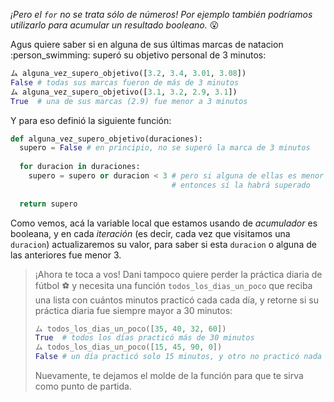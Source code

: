 _¡Pero el `for` no se trata sólo de números! Por ejemplo también podríamos utilizarlo para acumular un resultado booleano._ :open_mouth:

Agus quiere saber si en alguna de sus últimas marcas de natacion :person_swimming: superó su objetivo personal de 3 minutos: 

```python
ム alguna_vez_supero_objetivo([3.2, 3.4, 3.01, 3.08])
False # todas sus marcas fueron de más de 3 minutos
ム alguna_vez_supero_objetivo([3.1, 3.2, 2.9, 3.1])
True  # una de sus marcas (2.9) fue menor a 3 minutos
```

Y para eso definió la siguiente función:

```python
def alguna_vez_supero_objetivo(duraciones): 
  supero = False # en principio, no se superó la marca de 3 minutos
  
  for duracion in duraciones:
    supero = supero or duracion < 3 # pero si alguna de ellas es menor a 3 minutos,
                                    # entonces sí la habrá superado
  
  return supero
```

Como vemos, acá la variable local que estamos usando de _acumulador_ es booleana, y en cada _iteración_ (es decir, cada vez que visitamos una `duracion`) actualizaremos su valor, para saber si esta `duracion` o alguna de las anteriores fue menor 3. 


> ¡Ahora te toca a vos! Dani tampoco quiere perder la práctica diaria de fútbol :soccer: y necesita una función `todos_los_dias_un_poco` que reciba una lista con cuántos minutos practicó cada cada día, y retorne si su práctica diaria fue siempre mayor a 30 minutos: 
>
> 
> ```python
> ム todos_los_dias_un_poco([35, 40, 32, 60])
> True  # todos los días practicó más de 30 minutos
> ム todos_los_dias_un_poco([15, 45, 90, 0])
> False # un día practicó solo 15 minutos, y otro no practicó nada
>``` 
> 
> Nuevamente, te dejamos el molde de la función para que te sirva como punto de partida. 



